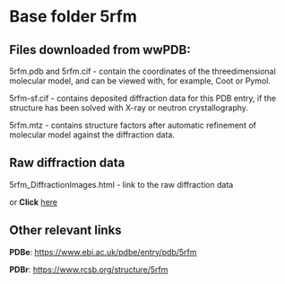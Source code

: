 # Base folder 5rfm

## Files downloaded from wwPDB:

5rfm.pdb and 5rfm.cif - contain the coordinates of the threedimensional molecular model, and can be viewed with, for example, Coot or Pymol.

5rfm-sf.cif - contains deposited diffraction data for this PDB entry, if the structure has been solved with X-ray or neutron crystallography.

5rfm.mtz - contains structure factors after automatic refinement of molecular model against the diffraction data.

## Raw diffraction data

5rfm_DiffractionImages.html - link to the raw diffraction data 

or **Click** [here](https://zenodo.org/record/3731480) 

## Other relevant links 
**PDBe**:  https://www.ebi.ac.uk/pdbe/entry/pdb/5rfm
 
**PDBr**: https://www.rcsb.org/structure/5rfm 

